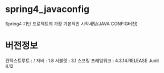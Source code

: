 # spring4_javaconfig
Spring4 기반 프로젝트의 가장 기본적인 시작세팅(JAVA CONFIG버전)

# 버전정보
컨텍스트루트 : /
자바 : 1.8
서블릿 : 3.1
스프링 프레임워크 : 4.3.14.RELEASE
Junit 4.12
